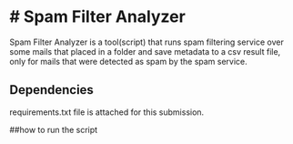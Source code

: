 # # Spam Filter Analyzer

Spam Filter Analyzer is a tool(script) that runs spam filtering service over some mails that placed in a folder and save metadata to a csv result file, only for mails that were detected as spam by the spam service.

## Dependencies 
requirements.txt file is attached for this submission. 

##how to run the script 
<script path> <Mails folder path> <Threshold > <Spam service IP and port> <CSV path>
Running example: spam_filter_analyzer.py C:\Users\user\Desktop\spam_assassin\mails 1 52.166.235.37:783 C:\Users\user\Desktop\spam_assassin\output_result

##Script's flow and process
1.	The script creates CSV result file.
2.	Writes headers to the result file.
3.	Extracts metadata from mails using Pool object. 
3.1	For each mail the script sends a request for the spam service, and stores the response (The score it got 	from the spam filtering service).
3.2	If the score is greater (or equal) to the input threshold, it will continue to extract more interesting 	metadata from the spam email.
3.3	 The following fields (metadata) will be added for each spam email to the result file:
•	mail file name
•	mail subject
•	sender name
•	sender address
•	recipient address
•	spam-assassin score
•	number of attachments
•	attachments file names
•	list of links
•	number of links
•	the date that the mail was received
